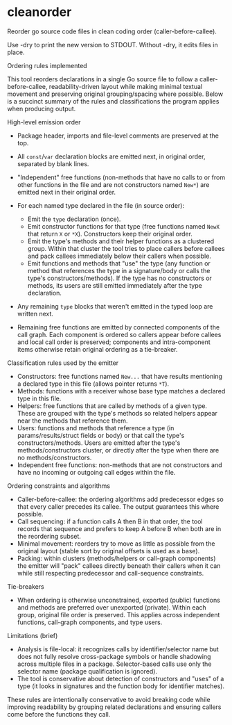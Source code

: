# cleanorder
Reorder go source code files in clean coding order (caller-before-callee).

Use -dry to print the new version to STDOUT. Without -dry, it edits files
in place.


Ordering rules implemented

This tool reorders declarations in a single Go source file to follow a
caller-before-callee, readability-driven layout while making minimal
textual movement and preserving original grouping/spacing where possible.
Below is a succinct summary of the rules and classifications the program
applies when producing output.

High-level emission order

- Package header, imports and file-level comments are preserved at the top.
- All `const`/`var` declaration blocks are emitted next, in original order,
  separated by blank lines.
- "Independent" free functions (non-methods that have no calls to or from
  other functions in the file and are not constructors named `New*`) are
  emitted next in their original order.
- For each named type declared in the file (in source order):
  - Emit the `type` declaration (once).
  - Emit constructor functions for that type (free functions named `NewX`
    that return `X` or `*X`). Constructors keep their original order.
  - Emit the type's methods and their helper functions as a clustered group.
    Within that cluster the tool tries to place callers before callees and
    pack callees immediately below their callers when possible.
  - Emit functions and methods that "use" the type (any function or method
    that references the type in a signature/body or calls the type's
    constructors/methods). If the type has no constructors or methods, its
    users are still emitted immediately after the type declaration.

- Any remaining `type` blocks that weren't emitted in the typed loop are
  written next.
- Remaining free functions are emitted by connected components of the
  call graph. Each component is ordered so callers appear before callees
  and local call order is preserved; components and intra-component items
  otherwise retain original ordering as a tie-breaker.

Classification rules used by the emitter

- Constructors: free functions named `New...` that have results mentioning
  a declared type in this file (allows pointer returns `*T`).
- Methods: functions with a receiver whose base type matches a declared
  type in this file.
- Helpers: free functions that are called by methods of a given type. These
  are grouped with the type's methods so related helpers appear near the
  methods that reference them.
- Users: functions and methods that reference a type (in
  params/results/struct fields or body) or that call the type's
  constructors/methods. Users are emitted after the type's
  methods/constructors cluster, or directly after the type when there are no
  methods/constructors.
- Independent free functions: non-methods that are not constructors and have
  no incoming or outgoing call edges within the file.

Ordering constraints and algorithms

- Caller-before-callee: the ordering algorithms add predecessor edges so
  that every caller precedes its callee. The output guarantees this where
  possible.
- Call sequencing: if a function calls A then B in that order, the tool
  records that sequence and prefers to keep A before B when both are in the
  reordering subset.
- Minimal movement: reorders try to move as little as possible from the
  original layout (stable sort by original offsets is used as a base).
- Packing: within clusters (methods/helpers or call-graph components) the
  emitter will "pack" callees directly beneath their callers when it can
  while still respecting predecessor and call-sequence constraints.

Tie-breakers

- When ordering is otherwise unconstrained, exported (public) functions and
  methods are preferred over unexported (private). Within each group, original
  file order is preserved. This applies across independent functions, call-graph
  components, and type users.

Limitations (brief)

- Analysis is file-local: it recognizes calls by identifier/selector name but
  does not fully resolve cross-package symbols or handle shadowing across
  multiple files in a package. Selector-based calls use only the selector
  name (package qualification is ignored).
- The tool is conservative about detection of constructors and "uses" of a
  type (it looks in signatures and the function body for identifier matches).

These rules are intentionally conservative to avoid breaking code while
improving readability by grouping related declarations and ensuring callers
come before the functions they call.